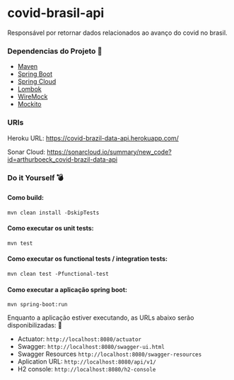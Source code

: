 # covid-brasil-api

Responsável por retornar dados relacionados ao avanço do covid no brasil.

### Dependencias do Projeto :wrench:

- [Maven](https://maven.apache.org/guides/index.html)
- [Spring Boot](https://spring.io/projects/spring-boot)
- [Spring Cloud](https://spring.io/projects/spring-cloud)
- [Lombok](https://projectlombok.org/setup/maven)
- [WireMock](https://wiremock.org/docs/spring-boot/)
- [Mockito](https://site.mockito.org/)

### URls

Heroku URL: https://covid-brazil-data-api.herokuapp.com/

Sonar Cloud: https://sonarcloud.io/summary/new_code?id=arthurboeck_covid-brazil-data-api

### Do it Yourself :bomb:

#### Como build:

````
mvn clean install -DskipTests
````

#### Como executar os unit tests:

````
mvn test
````

#### Como executar os functional tests / integration tests:

````
mvn clean test -Pfunctional-test
````

#### Como executar a aplicação spring boot:

````
mvn spring-boot:run
````

Enquanto a aplicação estiver executando, as URLs abaixo serão disponibilizadas: :rocket:

- Actuator: `http://localhost:8080/actuator`
- Swagger: `http://localhost:8080/swagger-ui.html`
- Swagger Resources `http://localhost:8080/swagger-resources`
- Aplication URL: `http://localhost:8080/api/v1/`
- H2 console: `http://localhost:8080/h2-console`